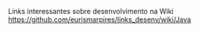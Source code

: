 Links interessantes sobre desenvolvimento na Wiki https://github.com/eurismarpires/links_desenv/wiki/Java

